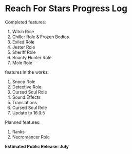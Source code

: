 # Reach For Stars Progress Log

Completed features:
1. Witch Role
2. Chiller Role & Frozen Bodies
3. Exiled Role
4. Jester Role
5. Sheriff Role
6. Bounty Hunter Role
7. Mole Role

features in the works:
1. Snoop Role
2. Detective Role
3. Cursed Soul Role
4. Sound Effects
5. Translations
6. Cursed Soul Role
7. Update to 16.0.5

Planned features:
1. Ranks
2. Necromancer Role

**Estimated Public Release: July**

